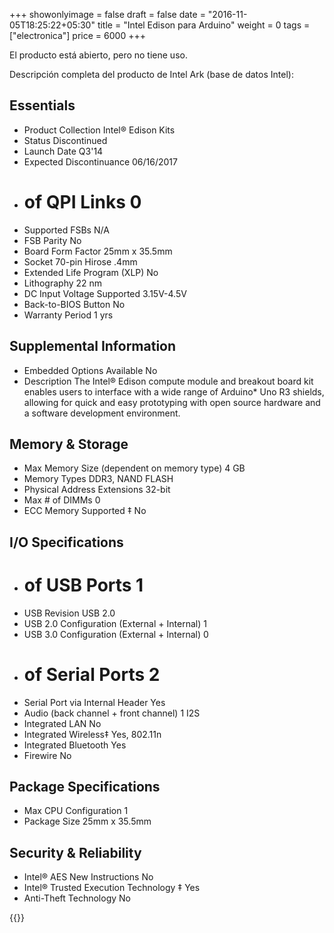 +++
showonlyimage = false
draft = false
date = "2016-11-05T18:25:22+05:30"
title = "Intel Edison para Arduino"
weight = 0
tags = ["electronica"]
price = 6000
+++


<!--more-->

El producto está abierto, pero no tiene uso.

Descripción completa del producto de Intel Ark (base de datos Intel):

## Essentials

- Product Collection Intel® Edison Kits
- Status Discontinued
- Launch Date Q3'14
- Expected Discontinuance 06/16/2017
- # of QPI Links 0
- Supported FSBs N/A
- FSB Parity No
- Board Form Factor 25mm x 35.5mm
- Socket 70-pin Hirose .4mm
- Extended Life Program (XLP) No
- Lithography 22 nm
- DC Input Voltage Supported 3.15V-4.5V
- Back-to-BIOS Button No
- Warranty Period 1 yrs

## Supplemental Information

- Embedded Options Available No
- Description The Intel® Edison compute module and breakout board kit enables users to interface with a wide range of Arduino* Uno R3 shields, allowing for quick and easy prototyping with open source hardware and a software development environment.


## Memory & Storage

- Max Memory Size (dependent on memory type) 4 GB
- Memory Types DDR3, NAND FLASH
- Physical Address Extensions 32-bit
- Max # of DIMMs 0
- ECC Memory Supported ‡ No


## I/O Specifications

- # of USB Ports 1
- USB Revision USB 2.0
- USB 2.0 Configuration (External + Internal) 1
- USB 3.0 Configuration (External + Internal) 0
- # of Serial Ports 2
- Serial Port via Internal Header Yes
- Audio (back channel + front channel) 1 I2S
- Integrated LAN No
- Integrated Wireless‡ Yes, 802.11n
- Integrated Bluetooth Yes
- Firewire No

## Package Specifications

- Max CPU Configuration 1
- Package Size 25mm x 35.5mm

## Security & Reliability

- Intel® AES New Instructions No
- Intel® Trusted Execution Technology ‡ Yes
- Anti-Theft Technology No

{{<photos>}}
